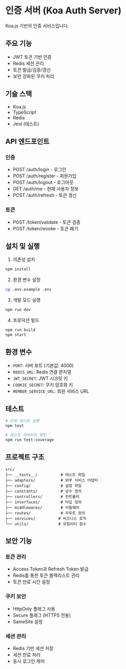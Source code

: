 # 인증 서버 (Koa Auth Server)

Koa.js 기반의 인증 서비스입니다.

## 주요 기능

- JWT 토큰 기반 인증
- Redis 세션 관리
- 토큰 발급/검증/갱신
- 보안 강화된 쿠키 처리

## 기술 스택

- Koa.js
- TypeScript
- Redis
- Jest (테스트)

## API 엔드포인트

### 인증
- POST /auth/login - 로그인
- POST /auth/register - 회원가입
- POST /auth/logout - 로그아웃
- GET /auth/me - 현재 사용자 정보
- POST /auth/refresh - 토큰 갱신

### 토큰
- POST /token/validate - 토큰 검증
- POST /token/revoke - 토큰 폐기

## 설치 및 실행

1. 의존성 설치
```bash
npm install
```

2. 환경 변수 설정
```bash
cp .env.example .env
```

3. 개발 모드 실행
```bash
npm run dev
```

4. 프로덕션 빌드
```bash
npm run build
npm start
```

## 환경 변수

- `PORT`: 서버 포트 (기본값: 4000)
- `REDIS_URL`: Redis 연결 문자열
- `JWT_SECRET`: JWT 시크릿 키
- `COOKIE_SECRET`: 쿠키 암호화 키
- `MEMBER_SERVICE_URL`: 회원 서비스 URL

## 테스트

```bash
# 단위 테스트 실행
npm test

# 테스트 커버리지 확인
npm run test:coverage
```

## 프로젝트 구조

```
src/
├── __tests__/          # 테스트 파일
├── adapters/           # 외부 서비스 어댑터
├── config/             # 설정 파일
├── constants/          # 상수 정의
├── controllers/        # 컨트롤러
├── interfaces/         # 타입 정의
├── middlewares/        # 미들웨어
├── routes/             # 라우트 정의
├── services/          # 비즈니스 로직
└── utils/             # 유틸리티 함수
```

## 보안 기능

### 토큰 관리
- Access Token과 Refresh Token 발급
- Redis를 통한 토큰 블랙리스트 관리
- 토큰 만료 시간 설정

### 쿠키 보안
- HttpOnly 플래그 사용
- Secure 플래그 (HTTPS 전용)
- SameSite 설정

### 세션 관리
- Redis 기반 세션 저장
- 세션 만료 처리
- 동시 로그인 제어


